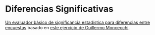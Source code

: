 # Diferencias Significativas

[Un evaluador básico de significancia estadística para diferencias entre encuestas](http://finiterank.github.io/diferencias-significativas) basado en [este ejercicio de Guillermo Moncecchi](http://nbviewer.ipython.org/github/gmonce/datascience/blob/master/src/Mentiras.ipynb). 

